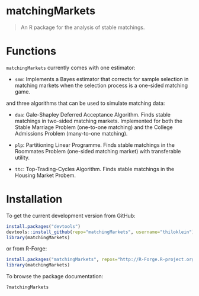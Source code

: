 # matchingMarkets

> An R package for the analysis of stable matchings.

# Functions

`matchingMarkets` currently comes with one estimator:

* `smm`: Implements a Bayes estimator that corrects for sample selection in matching markets when the selection process is a one-sided matching game.

and three algorithms that can be used to simulate matching data:

* `daa`: Gale-Shapley Deferred Acceptance Algorithm. Finds stable matchings in two-sided matching markets. Implemented for both the Stable Marriage Problem (one-to-one matching) and the College Admissions Problem (many-to-one matching).

* `plp`: Partitioning Linear Programme. Finds stable matchings in the Roommates Problem (one-sided matching market) with transferable utility.

* `ttc`: Top-Trading-Cycles Algorithm. Finds stable matchings in the Housing Market Probem.

# Installation

To get the current development version from GitHub:

```R
install.packages("devtools")
devtools::install_github(repo="matchingMarkets", username="thiloklein")
library(matchingMarkets)
```
or from R-Forge:

```R
install.packages("matchingMarkets", repos="http://R-Forge.R-project.org")
library(matchingMarkets)
```

To browse the package documentation:

```R
?matchingMarkets
```
